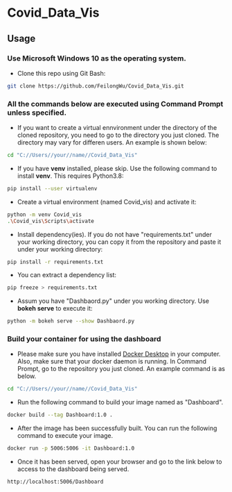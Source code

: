 # Covid_Data_Vis

## Usage
### Use Microsoft Windows 10 as the operating system.
- Clone this repo using Git Bash:
```bash
git clone https://github.com/FeilongWu/Covid_Data_Vis.git
```
### All the commands below are executed using Command Prompt unless specified.
- If you want to create a virtual ennvironment under the directory of the cloned repository, you need to go to the directory you just cloned. The directory may vary for differen users. An example is shown below:
```bash
cd "C://Users//your//name//Covid_Data_Vis"
```

- If you have <strong>venv</strong> installed, please skip. Use the following command to install  <strong>venv</strong>. This requires Python3.8:
```bash
pip install --user virtualenv
```
- Create a virtual environment (named Covid_vis) and activate it:
```bash
python -m venv Covid_vis
.\Covid_vis\Scripts\activate
```
- Install dependency(ies). If you do not have "requirements.txt" under your working directory, you can copy it from the repository and paste it under your working directory:
```bash
pip install -r requirements.txt
```
- You can extract a dependency list:
 ```bash
pip freeze > requirements.txt
```
- Assum you have "Dashbaord.py" under you working directory. Use <strong>bokeh serve</strong> to execute it:
 ```bash
python -m bokeh serve --show Dashbaord.py
```
### Build your container for using the dashboard
- Please make sure you have installed [Docker Desktop](https://www.docker.com/products/docker-desktop) in your computer. Also, make sure that your docker daemon is running. In Command Prompt, go to the repository you just cloned. An example command is as below.
 ```bash
cd "C://Users//your//name//Covid_Data_Vis"
```
- Run the following command to build your image named as "Dashboard".
 ```bash
docker build --tag Dashboard:1.0 .
```
- After the image has been successfully built. You can run the following command to execute your image.
 ```bash
docker run -p 5006:5006 -it Dashboard:1.0
```
- Once it has been served, open your browser and go to the link below to access to the dashboard being served.
 ```bash
http://localhost:5006/Dashboard
```
